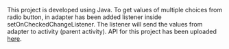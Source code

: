 This project is developed using Java. To get values of multiple choices from radio button, in adapter has been added listener inside setOnCheckedChangeListener. The listener will send the values from adapter to activity (parent activity).
API for this project has been uploaded [here](https://github.com/gunawanasch/api_kuesioner).

